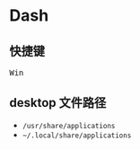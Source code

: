 # Dash

## 快捷键

<kbd>Win<kbd>

## desktop 文件路径

* `/usr/share/applications`
* `~/.local/share/applications`
